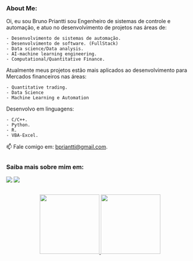 ### About Me:

Oi, eu sou Bruno Priantti sou Engenheiro de sistemas de controle e automação,  e atuo no desenvolvimento de projetos nas áreas de:  

    - Desenvolvimento de sistemas de automação.   
    - Desenvolvimento de software. (FullStack) 
    - Data science/Data analysis.  
    - AI-machine learning engineering.  
    - Computational/Quantitative Finance.  

Atualmente meus projetos estão mais aplicados ao desenvolvimento para Mercados financeiros nas áreas:  

    - Quantitative trading.
    - Data Science
    - Machine Learning e Automation

Desenvolvo em linguagens:  

    - C/C++.  
    - Python.  
    - R.  
    - VBA-Excel.  



📫 Fale comigo em: bpriantti@gmail.com.  

##
### Saiba mais sobre mim em:
<div> 
  <a href="https://www.instagram.com/brunopriantti/" target="_blank"><img src="https://img.shields.io/badge/-Instagram-%23E4405F?style=for-the-badge&logo=instagram&logoColor=white" target="_blank"></a>
  <a href="https://www.linkedin.com/in/bpriantti" target="_blank"><img src="https://img.shields.io/badge/-LinkedIn-%230077B5?style=for-the-badge&logo=linkedin&logoColor=white" target="_blank"></a> 

##
<div align="center">
  <a href="https://github.com/vinitoni">
    <img height="160em" src="https://github-readme-stats.vercel.app/api?username=bpriantti&show_icons=true&theme=github_dark&include_all_commits=true&count_private=true"/>
   <img height="160em" src="https://github-readme-stats.vercel.app/api/top-langs/?username=bpriantti&layout=compact&langs_count=7&theme=github_dark"/>
</div>

         
          
  

  


